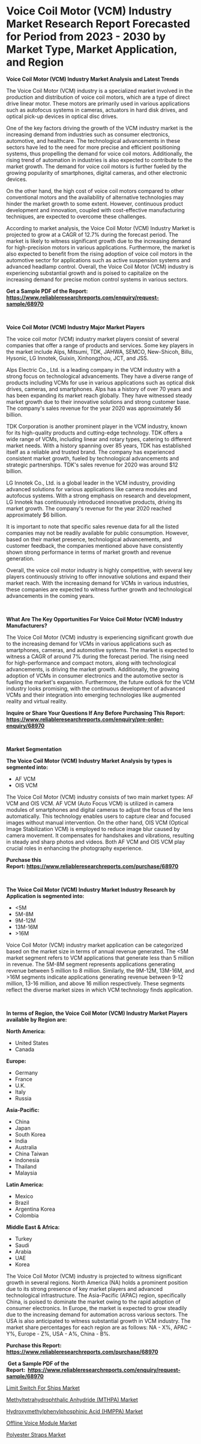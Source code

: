 <p><h1>Voice Coil Motor (VCM) Industry Market Research Report Forecasted for Period from 2023 -  2030 by Market Type, Market Application, and Region</h1></p><p><strong>Voice Coil Motor (VCM) Industry Market Analysis and Latest Trends</strong></p>
<p><p>The Voice Coil Motor (VCM) industry is a specialized market involved in the production and distribution of voice coil motors, which are a type of direct drive linear motor. These motors are primarily used in various applications such as autofocus systems in cameras, actuators in hard disk drives, and optical pick-up devices in optical disc drives.</p><p>One of the key factors driving the growth of the VCM industry market is the increasing demand from industries such as consumer electronics, automotive, and healthcare. The technological advancements in these sectors have led to the need for more precise and efficient positioning systems, thus propelling the demand for voice coil motors. Additionally, the rising trend of automation in industries is also expected to contribute to the market growth. The demand for voice coil motors is further fueled by the growing popularity of smartphones, digital cameras, and other electronic devices.</p><p>On the other hand, the high cost of voice coil motors compared to other conventional motors and the availability of alternative technologies may hinder the market growth to some extent. However, continuous product development and innovation, coupled with cost-effective manufacturing techniques, are expected to overcome these challenges.</p><p>According to market analysis, the Voice Coil Motor (VCM) Industry Market is projected to grow at a CAGR of 12.7% during the forecast period. The market is likely to witness significant growth due to the increasing demand for high-precision motors in various applications. Furthermore, the market is also expected to benefit from the rising adoption of voice coil motors in the automotive sector for applications such as active suspension systems and advanced headlamp control. Overall, the Voice Coil Motor (VCM) industry is experiencing substantial growth and is poised to capitalize on the increasing demand for precise motion control systems in various sectors.</p></p>
<p><strong>Get a Sample PDF of the Report:&nbsp; <a href="https://www.reliableresearchreports.com/enquiry/request-sample/68970">https://www.reliableresearchreports.com/enquiry/request-sample/68970</a></strong></p>
<p>&nbsp;</p>
<p><strong>Voice Coil Motor (VCM) Industry Major Market Players</strong></p>
<p><p>The voice coil motor (VCM) industry market players consist of several companies that offer a range of products and services. Some key players in the market include Alps, Mitsumi, TDK, JAHWA, SEMCO, New-Shicoh, Billu, Hysonic, LG Innotek, Guixin, Xinhongzhou, JCT, and JSS.</p><p>Alps Electric Co., Ltd. is a leading company in the VCM industry with a strong focus on technological advancements. They have a diverse range of products including VCMs for use in various applications such as optical disk drives, cameras, and smartphones. Alps has a history of over 70 years and has been expanding its market reach globally. They have witnessed steady market growth due to their innovative solutions and strong customer base. The company's sales revenue for the year 2020 was approximately $6 billion.</p><p>TDK Corporation is another prominent player in the VCM industry, known for its high-quality products and cutting-edge technology. TDK offers a wide range of VCMs, including linear and rotary types, catering to different market needs. With a history spanning over 85 years, TDK has established itself as a reliable and trusted brand. The company has experienced consistent market growth, fueled by technological advancements and strategic partnerships. TDK's sales revenue for 2020 was around $12 billion.</p><p>LG Innotek Co., Ltd. is a global leader in the VCM industry, providing advanced solutions for various applications like camera modules and autofocus systems. With a strong emphasis on research and development, LG Innotek has continuously introduced innovative products, driving its market growth. The company's revenue for the year 2020 reached approximately $6 billion.</p><p>It is important to note that specific sales revenue data for all the listed companies may not be readily available for public consumption. However, based on their market presence, technological advancements, and customer feedback, the companies mentioned above have consistently shown strong performance in terms of market growth and revenue generation.</p><p>Overall, the voice coil motor industry is highly competitive, with several key players continuously striving to offer innovative solutions and expand their market reach. With the increasing demand for VCMs in various industries, these companies are expected to witness further growth and technological advancements in the coming years.</p></p>
<p>&nbsp;</p>
<p><strong>What Are The Key Opportunities For Voice Coil Motor (VCM) Industry Manufacturers?</strong></p>
<p><p>The Voice Coil Motor (VCM) industry is experiencing significant growth due to the increasing demand for VCMs in various applications such as smartphones, cameras, and automotive systems. The market is expected to witness a CAGR of around 7% during the forecast period. The rising need for high-performance and compact motors, along with technological advancements, is driving the market growth. Additionally, the growing adoption of VCMs in consumer electronics and the automotive sector is fueling the market's expansion. Furthermore, the future outlook for the VCM industry looks promising, with the continuous development of advanced VCMs and their integration into emerging technologies like augmented reality and virtual reality.</p></p>
<p><strong>Inquire or Share Your Questions If Any Before Purchasing This Report: <a href="https://www.reliableresearchreports.com/enquiry/pre-order-enquiry/68970">https://www.reliableresearchreports.com/enquiry/pre-order-enquiry/68970</a></strong></p>
<p>&nbsp;</p>
<p><strong>Market Segmentation</strong></p>
<p><strong>The Voice Coil Motor (VCM) Industry Market Analysis by types is segmented into:</strong></p>
<p><ul><li>AF VCM</li><li>OIS VCM</li></ul></p>
<p><p>The Voice Coil Motor (VCM) industry consists of two main market types: AF VCM and OIS VCM. AF VCM (Auto Focus VCM) is utilized in camera modules of smartphones and digital cameras to adjust the focus of the lens automatically. This technology enables users to capture clear and focused images without manual intervention. On the other hand, OIS VCM (Optical Image Stabilization VCM) is employed to reduce image blur caused by camera movement. It compensates for handshakes and vibrations, resulting in steady and sharp photos and videos. Both AF VCM and OIS VCM play crucial roles in enhancing the photography experience.</p></p>
<p><strong>Purchase this Report:&nbsp;<a href="https://www.reliableresearchreports.com/purchase/68970">https://www.reliableresearchreports.com/purchase/68970</a></strong></p>
<p>&nbsp;</p>
<p><strong>The Voice Coil Motor (VCM) Industry Market Industry Research by Application is segmented into:</strong></p>
<p><ul><li><5M</li><li>5M-8M</li><li>9M-12M</li><li>13M-16M</li><li>>16M</li></ul></p>
<p><p>Voice Coil Motor (VCM) industry market application can be categorized based on the market size in terms of annual revenue generated. The <5M market segment refers to VCM applications that generate less than 5 million in revenue. The 5M-8M segment represents applications generating revenue between 5 million to 8 million. Similarly, the 9M-12M, 13M-16M, and >16M segments indicate applications generating revenue between 9-12 million, 13-16 million, and above 16 million respectively. These segments reflect the diverse market sizes in which VCM technology finds application.</p></p>
<p>&nbsp;</p>
<p><strong>In terms of Region, the Voice Coil Motor (VCM) Industry Market Players available by Region are:</strong></p>
<p>
    <p> <strong> North America: </strong>
        <ul>
            <li>United States</li>
            <li>Canada</li>
        </ul>
        </p> 
    <p> <strong> Europe: </strong>
        <ul>
            <li>Germany</li>
            <li>France</li>
            <li>U.K.</li>
            <li>Italy</li>
            <li>Russia</li>
        </ul>
        </p> 
    <p> <strong> Asia-Pacific: </strong>
        <ul>
            <li>China</li>
            <li>Japan</li>
            <li>South Korea</li>
            <li>India</li>
            <li>Australia</li>
            <li>China Taiwan</li>
            <li>Indonesia</li>
            <li>Thailand</li>
            <li>Malaysia</li>
        </ul>
        </p> 
    <p> <strong> Latin America: </strong>
        <ul>
            <li>Mexico</li>
            <li>Brazil</li>
            <li>Argentina Korea</li>
            <li>Colombia</li>
        </ul>
        </p> 
    <p> <strong> Middle East & Africa: </strong>
        <ul>
            <li>Turkey</li>
            <li>Saudi</li>
            <li>Arabia</li>
            <li>UAE</li>
            <li>Korea</li>
        </ul>
    </p>
    </p>
<p><p>The Voice Coil Motor (VCM) industry is projected to witness significant growth in several regions. North America (NA) holds a prominent position due to its strong presence of key market players and advanced technological infrastructure. The Asia-Pacific (APAC) region, specifically China, is poised to dominate the market owing to the rapid adoption of consumer electronics. In Europe, the market is expected to grow steadily due to the increasing demand for automation across various sectors. The USA is also anticipated to witness substantial growth in VCM industry. The market share percentages for each region are as follows: NA - X%, APAC - Y%, Europe - Z%, USA - A%, China - B%.</p></p>
<p><strong>Purchase this Report: <a href="https://www.reliableresearchreports.com/purchase/68970">https://www.reliableresearchreports.com/purchase/68970</a></strong></p>
<p>&nbsp;<strong>Get a Sample PDF of the Report:&nbsp;&nbsp;<a href="https://www.reliableresearchreports.com/enquiry/request-sample/68970">https://www.reliableresearchreports.com/enquiry/request-sample/68970</a></strong></p>
<p><strong></strong></p>
<p><p><a href="https://www.linkedin.com/pulse/decoding-limit-switch-ships-market-deep-dive-latest-trends-zv3ve/">Limit Switch For Ships Market</a></p><p><a href="https://medium.com/@kimberlymontgomery2004/methyltetrahydrophthalic-anhydride-mthpa-market-the-key-to-successful-business-strategy-forecast-8d8d0f6d6aac">Methyltetrahydrophthalic Anhydride (MTHPA) Market</a></p><p><a href="https://medium.com/@lorimyers95/analyzing-hydroxymethylphenylphosphinic-acid-hmppa-market-global-industry-perspective-and-7d6dffc0a092">Hydroxymethylphenylphosphinic Acid (HMPPA) Market</a></p><p><a href="https://www.linkedin.com/pulse/decoding-offline-voice-module-market-deep-dive-latest-trends-iqzue/">Offline Voice Module Market</a></p><p><a href="https://github.com/kuntayevaz/Market-Research-Report-List-1/blob/main/polyester-straps-market.md">Polyester Straps Market</a></p></p>